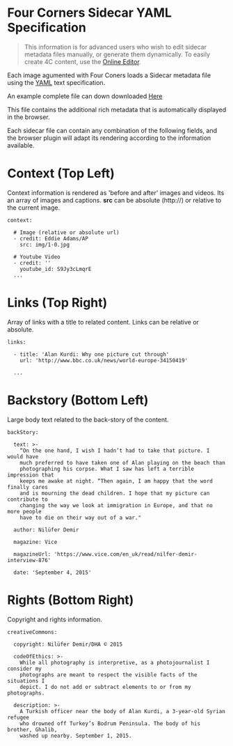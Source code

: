 # Four Corners Sidecar YAML Specification

> This information is for advanced users who wish to edit sidecar metadata files manually, or generate them dynamically. To easily create 4C content, use the [Online Editor](https://digitalinteraction.github.io/fourcorners-editor). 

Each image agumented with Four Coners loads a Sidecar metadata file using the [YAML](http://yaml.org/) text specification.

An example complete file can down downloaded [Here](img\1-0.yaml)

This file contains the additional rich metadata that is automatically displayed in the browser.

Each sidecar file can contain any combination of the following fields, and the browser plugin will adapt its rendering according to the information available.

# Context (Top Left)
Context information is rendered as 'before and after' images and videos. Its an array of images and captions. **src** can be absolute (http://) or relative to the current image.

```
context:

  # Image (relative or absolute url)
  - credit: Eddie Adams/AP
    src: img/1-0.jpg

  # Youtube Video
  - credit: ''
    youtube_id: S9Jy3cLmqrE
  ...
```

# Links (Top Right)

Array of links with a title to related content. Links can be relative or absolute.

```
links:

  - title: 'Alan Kurdi: Why one picture cut through'
    url: 'http://www.bbc.co.uk/news/world-europe-34150419'

  ...
```

# Backstory (Bottom Left)

Large body text related to the back-story of the content.

```
backStory:

  text: >-
    “On the one hand, I wish I hadn’t had to take that picture. I would have
    much preferred to have taken one of Alan playing on the beach than
    photographing his corpse. What I saw has left a terrible impression that
    keeps me awake at night. “Then again, I am happy that the word finally cares
    and is mourning the dead children. I hope that my picture can contribute to
    changing the way we look at immigration in Europe, and that no more people
    have to die on their way out of a war."

  author: Nilüfer Demir

  magazine: Vice

  magazineUrl: 'https://www.vice.com/en_uk/read/nilfer-demir-interview-876'

  date: 'September 4, 2015'
```

# Rights (Bottom Right)

Copyright and rights information.

```
creativeCommons:

  copyright: Nilüfer Demir/DHA © 2015

  codeOfEthics: >-
    While all photography is interpretive, as a photojournalist I consider my
    photographs are meant to respect the visible facts of the situations I
    depict. I do not add or subtract elements to or from my photographs.

  description: >-
    A Turkish officer near the body of Alan Kurdi, a 3-year-old Syrian refugee
    who drowned off Turkey’s Bodrum Peninsula. The body of his brother, Ghalib,
    washed up nearby. September 1, 2015.
```